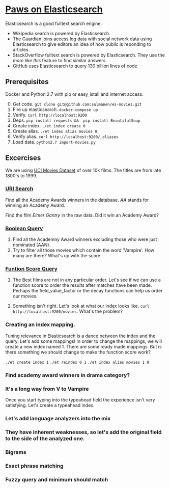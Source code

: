 # [Paws on Elasticsearch](http://slides.com/samuli/deck-29/fullscreen)
Elasticsearch is a good fulltext search engine.

- Wikipedia search is powered by Elasticsearch.
- The Guardian joins access log data with social network data using Elasticsearch to give editors an idea of how public is reponding to articles.
- StackOverflow fulltext search is powered by Elasticsearch. They use the _more like this_ feature to find similar answers.
- GitHub uses Elasticsearch to query 130 billion lines of code

## Prerequisites
Docker and Python 2.7 with pip or easy_istall and internet access.

0. Get code. ```git clone git@github.com:sulmanen/es-movies.git```
1. Fire up elasticsearch. ```docker-compose up```
2. Verify. ```curl http://localhost:9200```
3. Deps. ```pip install requests && 
      pip install BeautifulSoup```
4. Create index. ```./et index create 0```
5. Create alias. ```./et index alias movies 0```
6. Verify alias. ```curl http://localhost:9200/_aliases```
7. Load data. ```python2.7 import-movies.py``` 

## Excercises
We are using [UCI Movies Dataset](https://archive.ics.uci.edu/ml/datasets/Movie) of over 10k films. The titles are from late 1800's to 1999.

### [URI Search](https://www.elastic.co/guide/en/elasticsearch/reference/current/search-uri-request.html)
Find all the Academy Awards winners in the database. _AA_ stands for winning an Academy Award.

Find the film _Elmer Gantry_ in the raw data. Did it win an Academy Award? 

### [Boolean Query](https://www.elastic.co/guide/en/elasticsearch/reference/current/query-dsl-bool-query.html)

1. Find all the Academny Award winners excluding those who were just nominated (AAN).
2. Try to filter all those movies which contain the word 'Vampire'. How many are there? What's up with the score.

### [Funtion Score Query](https://www.elastic.co/guide/en/elasticsearch/reference/current/query-dsl-function-score-query.html)
1. The Best films are not in any particular order. Let's see if we can use a function score to order the results after matches have been made. Perhaps the field_value_factor or the decay functions can help us order our movies.

2. Something isn't right. Let's look at what our index looks like. ```curl http://localhost:9200/movies```. What's the problem?

### Creating an index mapping.
Tuning relevance in Elasticsearch is a dance between the index and the query. Let's add some mappings! In order to change the mappings, we will create a new index named 1. There are some ready made mappings. But is there something we should change to make the function score work?

```./et create index 1```
```./et reindex 0 1```
```./et index alias movies 1 0```

### Find academy award winners in drama category?

### It's a long way from V to Vampire
Once you start typing into the typeahead field the experience isn't very satisfying. Let's create a typeahead index.

### Let's add language analyzers into the mix

### They have inherent weaknesses, so let's add the original field to the side of the analyzed one.

### Bigrams

### Exact phrase matching

### Fuzzy query and minimum should match